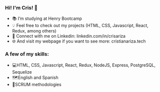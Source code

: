 ### Hi! I'm Cris! 👋

- 📚 I’m studying at Henry Bootcamp
- 💡 Feel free to check out my projects (HTML, CSS, Javascript, React, Redux, among others)
- 👔 Connect with me on Linkedin: linkedin.com/in/crisariza
- 🌐 And visit my webpage if you want to see more: cristianariza.tech

### A few of my skills:

- 💻HTML, CSS, Javascript, React, Redux, NodeJS, Express, PostgreSQL, Sequelize
- 🗺️English and Spanish
- 💬SCRUM methodologies
